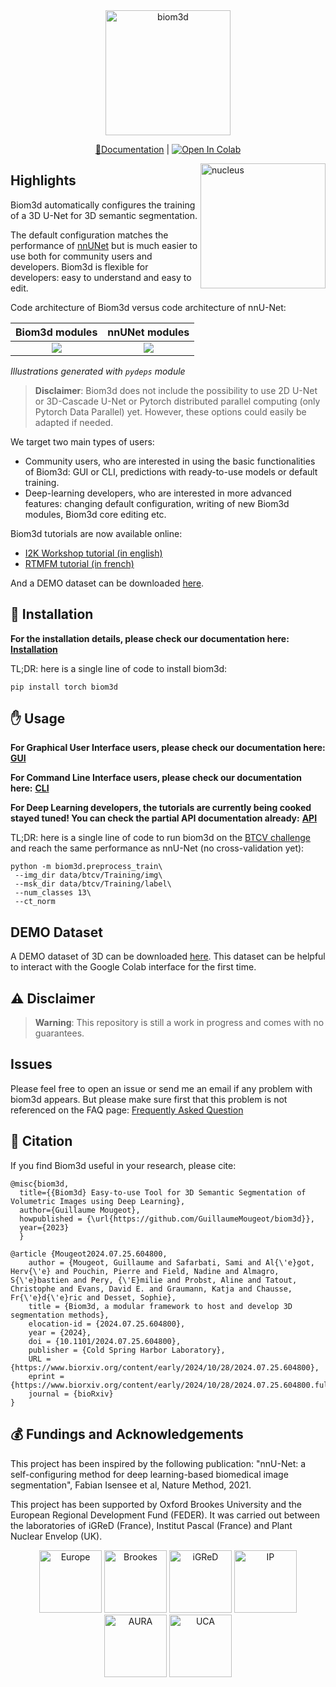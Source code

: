 <div align="center">
  <img src="https://github.com/GuillaumeMougeot/biom3d/blob/main/images/logo_biom3d_crop.png" width="200" title="biom3d" alt="biom3d" vspace = "0">

  [📘Documentation](https://biom3d.readthedocs.io/) | 
  [![Open In Colab](https://colab.research.google.com/assets/colab-badge.svg)](https://colab.research.google.com/github/GuillaumeMougeot/biom3d/blob/master/docs/biom3d_colab.ipynb)
</div>
<img src="https://github.com/GuillaumeMougeot/biom3d/blob/main/images/nucleus_segmentation.png" width="200" title="nucleus" alt="nucleus" align="right" vspace = "0">

<!-- [**Documentation**](https://biom3d.readthedocs.io/) -->

<!-- **Try it online!** [![Open In Colab](https://colab.research.google.com/assets/colab-badge.svg)](https://colab.research.google.com/github/GuillaumeMougeot/biom3d/blob/master/docs/biom3d_colab.ipynb) -->

## Highlights

Biom3d automatically configures the training of a 3D U-Net for 3D semantic segmentation.

The default configuration matches the performance of [nnUNet](https://github.com/MIC-DKFZ/nnUNet) but is much easier to use both for community users and developers. Biom3d is flexible for developers: easy to understand and easy to edit. 

Code architecture of Biom3d versus code architecture of nnU-Net:

Biom3d modules             |  nnUNet modules
:-------------------------:|:-------------------------:
![](https://github.com/GuillaumeMougeot/biom3d/blob/main/images/biom3d_train.png)  |  ![](https://github.com/GuillaumeMougeot/biom3d/blob/main/images/nnunet_run_run_training.png)

*Illustrations generated with `pydeps` module*

> **Disclaimer**: Biom3d does not include the possibility to use 2D U-Net or 3D-Cascade U-Net or Pytorch distributed parallel computing (only Pytorch Data Parallel) yet. However, these options could easily be adapted if needed.

We target two main types of users:

* Community users, who are interested in using the basic functionalities of Biom3d: GUI or CLI, predictions with ready-to-use models or default training.
* Deep-learning developers, who are interested in more advanced features: changing default configuration, writing of new Biom3d modules, Biom3d core editing etc.

Biom3d tutorials are now available online:

* [I2K Workshop tutorial (in english)](https://www.youtube.com/watch?v=cRUb9g66P18&ab_channel=I2KConference)
* [RTMFM tutorial (in french)](https://www.youtube.com/live/fJopxW5vOhc?si=qdpJcaEy0Bd2GDec)

And a DEMO dataset can be downloaded [here](https://github.com/GuillaumeMougeot/biom3d/releases/tag/v0.1.1).

## 🔨 Installation

**For the installation details, please check our documentation here:** [**Installation**](https://biom3d.readthedocs.io/en/latest/installation.html)

TL;DR: here is a single line of code to install biom3d:

```
pip install torch biom3d
```

## ✋ Usage

**For Graphical User Interface users, please check our documentation here:** [**GUI**](https://biom3d.readthedocs.io/en/latest/tuto/gui.html)

**For Command Line Interface users, please check our documentation here:** [**CLI**](https://biom3d.readthedocs.io/en/latest/tuto/cli.html)

**For Deep Learning developers, the tutorials are currently being cooked stayed tuned! You can check the partial API documentation already:** [**API**](https://biom3d.readthedocs.io/en/latest/api/api.html)

TL;DR: here is a single line of code to run biom3d on the [BTCV challenge](https://www.synapse.org/#!Synapse:syn3193805/wiki/217785) and reach the same performance as nnU-Net (no cross-validation yet): 

```
python -m biom3d.preprocess_train\
 --img_dir data/btcv/Training/img\
 --msk_dir data/btcv/Training/label\
 --num_classes 13\
 --ct_norm
```

## DEMO Dataset

A DEMO dataset of 3D can be downloaded [here](https://github.com/GuillaumeMougeot/biom3d/releases/tag/v0.1.1). This dataset can be helpful to interact with the Google Colab interface for the first time.

## ⚠ Disclaimer

> **Warning**: This repository is still a work in progress and comes with no guarantees.

## Issues

Please feel free to open an issue or send me an email if any problem with biom3d appears. But please make sure first that this problem is not referenced on the FAQ page: [Frequently Asked Question](https://biom3d.readthedocs.io/en/latest/faq.html)

## 📑 Citation

If you find Biom3d useful in your research, please cite:

```
@misc{biom3d,
  title={{Biom3d} Easy-to-use Tool for 3D Semantic Segmentation of Volumetric Images using Deep Learning},
  author={Guillaume Mougeot},
  howpublished = {\url{https://github.com/GuillaumeMougeot/biom3d}},
  year={2023}
  }

@article {Mougeot2024.07.25.604800,
	author = {Mougeot, Guillaume and Safarbati, Sami and Al{\'e}got, Herv{\'e} and Pouchin, Pierre and Field, Nadine and Almagro, S{\'e}bastien and Pery, {\'E}milie and Probst, Aline and Tatout, Christophe and Evans, David E. and Graumann, Katja and Chausse, Fr{\'e}d{\'e}ric and Desset, Sophie},
	title = {Biom3d, a modular framework to host and develop 3D segmentation methods},
	elocation-id = {2024.07.25.604800},
	year = {2024},
	doi = {10.1101/2024.07.25.604800},
	publisher = {Cold Spring Harbor Laboratory},
	URL = {https://www.biorxiv.org/content/early/2024/10/28/2024.07.25.604800},
	eprint = {https://www.biorxiv.org/content/early/2024/10/28/2024.07.25.604800.full.pdf},
	journal = {bioRxiv}
}
```

## 💰 Fundings and Acknowledgements 

This project has been inspired by the following publication: "nnU-Net: a self-configuring method for deep learning-based biomedical image segmentation", Fabian Isensee et al, Nature Method, 2021.

This project has been supported by Oxford Brookes University and the European Regional Development Fund (FEDER). It was carried out between the laboratories of iGReD (France), Institut Pascal (France) and Plant Nuclear Envelop (UK).

<p align="middle">
  <img src="https://github.com/GuillaumeMougeot/biom3d/blob/main/images/Flag_of_Europe.svg.png" alt="Europe" width="100">
  <img src="https://github.com/GuillaumeMougeot/biom3d/blob/main/images/brookes_logo_black.bmp" alt="Brookes" width="100">
  <img src="https://github.com/GuillaumeMougeot/biom3d/blob/main/images/GReD_color_EN.png" alt="iGReD" width="100">
  <img src="https://github.com/GuillaumeMougeot/biom3d/blob/main/images/logo_ip.png" alt="IP" width="100">
  <img src="https://github.com/GuillaumeMougeot/biom3d/blob/main/images/logo_aura.PNG" alt="AURA" width="100">
  <img src="https://github.com/GuillaumeMougeot/biom3d/blob/main/images/logo_UCA.jpg" alt="UCA" width="100">
</p>



